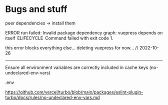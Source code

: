 # Bugs and stuff
peer dependencies -> install them

 ERROR  run failed: Invalid package dependency graph: vuepress depends on itself
 ELIFECYCLE  Command failed with exit code 1.


this error blocks everything else...
deleting vuepress for now...
// 2022-10-26


---
Ensure all environment variables are correctly included in cache keys (no-undeclared-env-vars)

.env

https://github.com/vercel/turbo/blob/main/packages/eslint-plugin-turbo/docs/rules/no-undeclared-env-vars.md